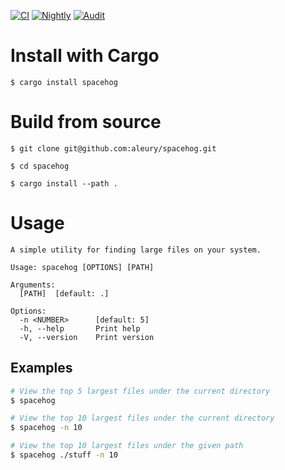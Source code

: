 [![CI](https://github.com/aleury/spacehog/actions/workflows/ci.yml/badge.svg)](https://github.com/aleury/spacehog/actions/workflows/ci.yml)
[![Nightly](https://github.com/aleury/spacehog/actions/workflows/nightly.yml/badge.svg)](https://github.com/aleury/spacehog/actions/workflows/nightly.yml)
[![Audit](https://github.com/aleury/spacehog/actions/workflows/audit.yml/badge.svg)](https://github.com/aleury/spacehog/actions/workflows/audit.yml)

# Install with Cargo

```
$ cargo install spacehog
```

# Build from source

```
$ git clone git@github.com:aleury/spacehog.git

$ cd spacehog

$ cargo install --path .
```

# Usage

```
A simple utility for finding large files on your system.

Usage: spacehog [OPTIONS] [PATH]

Arguments:
  [PATH]  [default: .]

Options:
  -n <NUMBER>      [default: 5]
  -h, --help       Print help
  -V, --version    Print version
```

## Examples

```sh
# View the top 5 largest files under the current directory
$ spacehog

# View the top 10 largest files under the current directory
$ spacehog -n 10

# View the top 10 largest files under the given path
$ spacehog ./stuff -n 10
```
